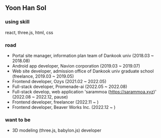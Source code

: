 ## Yoon Han Sol

### using skill

react, three.js, html, css

### road

- Portal site manager, information plan team of Dankook univ (2018.03 ~ 2018.08)
- Android app developer, Navion corporation (2019.03 ~ 2019.07)
- Web site developer, admission office of Dankook univ graduate school (freelance, 2019.03 ~ 2019.05)
- Frontend developer, Ozys (2021.02 ~ 2022.05)
- Full-stack developer, Promenade-ai (2022.05 ~ 2022.08)
- Full-stack develop, web application 'sarammoa (https://sarammoa.xyz)' (2022.08 ~ 2022.12, pause)
- Frontend developer, freelancer (2022.11 ~ )
- Frontend developer, Beaver Works Inc. (2022.12 ~ )

### want to be

- 3D modeling (three.js, babylon.js) developer
